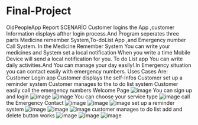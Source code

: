 # Final-Project
OldPeopleApp  Report
SCENARİO
Customer logins the App ,customer Information  displays afther login process.And Program seperates three parts Medicine remember System,To-doList App ,and Emergency number Call System.
In the Medicine Remember System You can write your medicines and System set a local notification When you write a time Mobile Device will send a local notification for you.
To do List app You can write daily activities.And You can manage your day easily!.In Emergency situation you can contact easily with emergency numbers.
Uses Cases Are:
Customer Login app 
Customer displays the self-İnfos
Customer set up a reminder system
Customer manages to the to do list system
Customer easily call the emergency numbers
Welcome Page
![image](https://user-images.githubusercontent.com/101176588/171105868-f5039c82-f227-4a11-b53a-cdd6ab04b0aa.png)
You can sign up and login
![image](https://user-images.githubusercontent.com/101176588/171106285-650816b0-9e1a-42b7-8770-745e1d5818c0.png)
![image](https://user-images.githubusercontent.com/101176588/171106406-a619225c-1b51-4aef-b865-d8eb98d3cfb2.png)
You can choose your service type
![image](https://user-images.githubusercontent.com/101176588/171106867-f19d8fbb-e649-49d5-a4dc-3ef536bf5257.png)
call the Emergency Contact
![image](https://user-images.githubusercontent.com/101176588/171107124-584bd1af-9d76-439d-ade8-283bcb0f909f.png)
![image](https://user-images.githubusercontent.com/101176588/171106948-7f356f4f-0575-4a44-bd13-1c3894b9e112.png)
![image](https://user-images.githubusercontent.com/101176588/171107025-19c671d8-88b8-416d-adce-c2310696a19c.png)
set up a reminder system
![image](https://user-images.githubusercontent.com/101176588/171107302-c85be55d-a9fd-4632-8475-9820e7ff7449.png)
![image](https://user-images.githubusercontent.com/101176588/171107320-6f2c8c3c-a119-487a-bb8c-0b2639fbf62b.png)
![image](https://user-images.githubusercontent.com/101176588/171107339-751ec36f-de32-4a6b-9c03-7487c3c7b45e.png)
customer manages to do list add and delete button works
![image](https://user-images.githubusercontent.com/101176588/171107597-dcfd06cc-8b5f-4df2-a431-b12aa6ec2aa7.png)
![image](https://user-images.githubusercontent.com/101176588/171107609-133f3909-3d94-4702-a71d-c62d2fffb259.png)
![image](https://user-images.githubusercontent.com/101176588/171107630-7f3c9f81-a284-4c89-a528-a9d0bb583c46.png)

